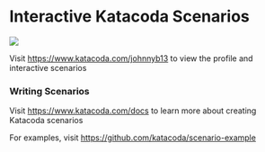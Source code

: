 # Interactive Katacoda Scenarios

[![](http://shields.katacoda.com/katacoda/johnnyb13/count.svg)](https://www.katacoda.com/johnnyb13 "Get your profile on Katacoda.com")

Visit https://www.katacoda.com/johnnyb13 to view the profile and interactive scenarios

### Writing Scenarios
Visit https://www.katacoda.com/docs to learn more about creating Katacoda scenarios

For examples, visit https://github.com/katacoda/scenario-example
